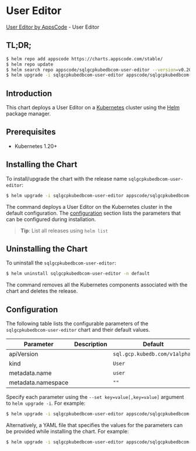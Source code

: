 # User Editor

[User Editor by AppsCode](https://appscode.com) - User Editor

## TL;DR;

```bash
$ helm repo add appscode https://charts.appscode.com/stable/
$ helm repo update
$ helm search repo appscode/sqlgcpkubedbcom-user-editor --version=v0.20.0
$ helm upgrade -i sqlgcpkubedbcom-user-editor appscode/sqlgcpkubedbcom-user-editor -n default --create-namespace --version=v0.20.0
```

## Introduction

This chart deploys a User Editor on a [Kubernetes](http://kubernetes.io) cluster using the [Helm](https://helm.sh) package manager.

## Prerequisites

- Kubernetes 1.20+

## Installing the Chart

To install/upgrade the chart with the release name `sqlgcpkubedbcom-user-editor`:

```bash
$ helm upgrade -i sqlgcpkubedbcom-user-editor appscode/sqlgcpkubedbcom-user-editor -n default --create-namespace --version=v0.20.0
```

The command deploys a User Editor on the Kubernetes cluster in the default configuration. The [configuration](#configuration) section lists the parameters that can be configured during installation.

> **Tip**: List all releases using `helm list`

## Uninstalling the Chart

To uninstall the `sqlgcpkubedbcom-user-editor`:

```bash
$ helm uninstall sqlgcpkubedbcom-user-editor -n default
```

The command removes all the Kubernetes components associated with the chart and deletes the release.

## Configuration

The following table lists the configurable parameters of the `sqlgcpkubedbcom-user-editor` chart and their default values.

|     Parameter      | Description |                 Default                  |
|--------------------|-------------|------------------------------------------|
| apiVersion         |             | <code>sql.gcp.kubedb.com/v1alpha1</code> |
| kind               |             | <code>User</code>                        |
| metadata.name      |             | <code>user</code>                        |
| metadata.namespace |             | <code>""</code>                          |


Specify each parameter using the `--set key=value[,key=value]` argument to `helm upgrade -i`. For example:

```bash
$ helm upgrade -i sqlgcpkubedbcom-user-editor appscode/sqlgcpkubedbcom-user-editor -n default --create-namespace --version=v0.20.0 --set apiVersion=sql.gcp.kubedb.com/v1alpha1
```

Alternatively, a YAML file that specifies the values for the parameters can be provided while
installing the chart. For example:

```bash
$ helm upgrade -i sqlgcpkubedbcom-user-editor appscode/sqlgcpkubedbcom-user-editor -n default --create-namespace --version=v0.20.0 --values values.yaml
```

